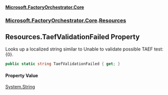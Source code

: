 #### [Microsoft.FactoryOrchestrator.Core](./Microsoft-FactoryOrchestrator-Core.md 'Microsoft.FactoryOrchestrator.Core')
### [Microsoft.FactoryOrchestrator.Core](./Microsoft-FactoryOrchestrator-Core.md 'Microsoft.FactoryOrchestrator.Core').[Resources](./Microsoft-FactoryOrchestrator-Core-Resources.md 'Microsoft.FactoryOrchestrator.Core.Resources')
## Resources.TaefValidationFailed Property
Looks up a localized string similar to Unable to validate possible TAEF test: {0}.  
```csharp
public static string TaefValidationFailed { get; }
```
#### Property Value
[System.String](https://docs.microsoft.com/en-us/dotnet/api/System.String 'System.String')  
